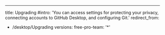 ---
title: Upgrading 
#intro: 'You can access settings for protecting your privacy, connecting accounts to GitHub Desktop, and configuring Git.'
redirect_from:
  - /desktop/Upgrading
versions:
  free-pro-team: '*'
